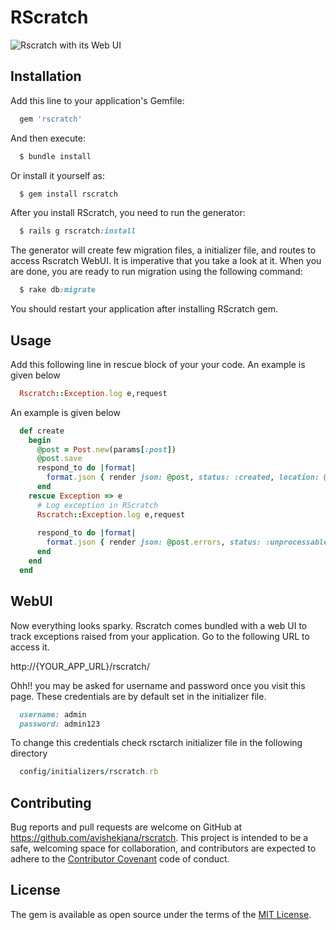 # RScratch

![Rscratch with its Web UI](http://rscratch.github.io/rscratch_logo.pn)

## Installation

Add this line to your application's Gemfile:
```ruby
  gem 'rscratch'
```
And then execute:
```ruby
  $ bundle install
```
Or install it yourself as:
```ruby
  $ gem install rscratch
```
After you install RScratch, you need to run the generator:
```ruby
  $ rails g rscratch:install
```

The generator will create few migration files, a initializer file, and routes to access Rscratch WebUI. It is imperative that you take a look at it. When you are done, you are ready to run migration using the following command:
```ruby
  $ rake db:migrate
```
You should restart your application after installing RScratch gem.

## Usage
Add this following line in rescue block of your your code. An example is given below
```ruby
  Rscratch::Exception.log e,request
```

An example is given below

```ruby
  def create
    begin
      @post = Post.new(params[:post])
      @post.save
      respond_to do |format|
        format.json { render json: @post, status: :created, location: @post }
      end      
    rescue Exception => e
      # Log exception in RScratch
      Rscratch::Exception.log e,request
      
      respond_to do |format|
        format.json { render json: @post.errors, status: :unprocessable_entity }
      end            
    end
  end
```

## WebUI
Now everything looks sparky. Rscratch comes bundled with a web UI to track exceptions raised from your application. Go to the following URL to access it.

  http://{YOUR_APP_URL}/rscratch/

Ohh!! you may be asked for username and password once you visit this page. These credentials are by default set in the initializer file. 
```ruby
  username: admin 
  password: admin123
```
To change this credentials check rsctarch initializer file in the following directory
```ruby
  config/initializers/rscratch.rb
```

## Contributing

Bug reports and pull requests are welcome on GitHub at https://github.com/avishekjana/rscratch. This project is intended to be a safe, welcoming space for collaboration, and contributors are expected to adhere to the [Contributor Covenant](contributor-covenant.org) code of conduct.


## License

The gem is available as open source under the terms of the [MIT License](http://opensource.org/licenses/MIT).

